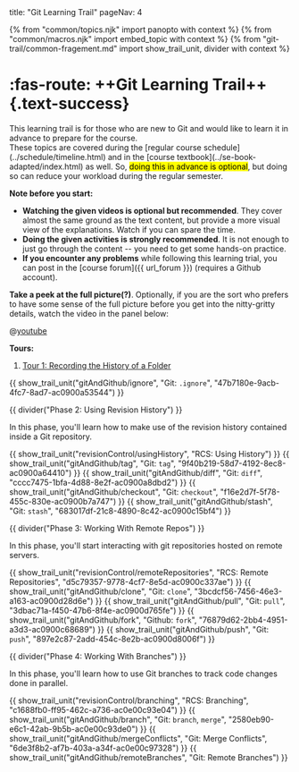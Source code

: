<frontmatter>
title: "Git Learning Trail"
pageNav: 4
</frontmatter>

{% from "common/topics.njk" import  panopto with context %}
{% from "common/macros.njk" import embed_topic with context %}
{% from "git-trail/common-fragement.md" import show_trail_unit, divider with context %}

<div class="website-content" id="main">

# :fas-route: ++Git Learning Trail++{.text-success}

<p class="lead"><md>This learning trail is for those who are new to Git and would like to learn it in advance to prepare for the course.<br>
These topics are covered during the [regular course schedule](../schedule/timeline.html) and in the [course textbook](../se-book-adapted/index.html) as well. So, <mark>doing this in advance is optional</mark>, but doing so can reduce your workload during the regular semester.</md></p>

<box>

**Note before you start:**

* **Watching the given videos is optional but recommended**. They cover almost the same ground as the text content, but provide a more visual view of the explanations. Watch if you can spare the time.
* **Doing the given activities is strongly recommended**. It is not enough to just go through the content -- you need to get some hands-on practice.
* **If you encounter any problems** while following this learning trial, you can post in the [course forum]({{ url_forum }}) (requires a Github account).
</box>

<span class="non-printable">

**Take a peek at the full picture(?)**. Optionally, if you are the sort who prefers to have some sense of the full picture before you get into the nitty-gritty details, watch the video in the panel below:
</span>

<panel header="%%{{ icon_resource }} Git Overview%%" class="non-printable">

@[youtube](v40b3ExbM0c)

</panel><p/>

<box>

**Tours:**

1. [Tour 1: Recording the History of a Folder](tour-recording-folder-history.md)
</box>

{{ show_trail_unit("gitAndGithub/ignore", "Git: `.ignore`", "47b7180e-9acb-4fc7-8ad7-ac0900a53544") }}

{{ divider("Phase 2: Using Revision History") }}

<p class="lead">In this phase, you'll learn how to make use of the revision history contained inside a Git repository.</p>

{{ show_trail_unit("revisionControl/usingHistory", "RCS: Using History") }}
{{ show_trail_unit("gitAndGithub/tag", "Git: `tag`", "9f40b219-58d7-4192-8ec8-ac0900a64410") }}
{{ show_trail_unit("gitAndGithub/diff", "Git: `diff`", "cccc7475-1bfa-4d88-8e2f-ac0900a8dbd2") }}
{{ show_trail_unit("gitAndGithub/checkout", "Git: `checkout`", "f16e2d7f-5f78-455c-830e-ac0900b7a747") }}
{{ show_trail_unit("gitAndGithub/stash", "Git: `stash`", "683017df-21c8-4890-8c42-ac0900c15bf4") }}

{{ divider("Phase 3: Working With Remote Repos") }}

<p class="lead">In this phase, you'll start interacting with git repositories hosted on remote servers.</p>

{{ show_trail_unit("revisionControl/remoteRepositories", "RCS: Remote Repositories", "d5c79357-9778-4cf7-8e5d-ac0900c337ae") }}
{{ show_trail_unit("gitAndGithub/clone", "Git: `clone`", "3bcdcf56-7456-46e3-a163-ac0900d28d6e") }}
{{ show_trail_unit("gitAndGithub/pull", "Git: `pull`", "3dbac71a-f450-47b6-8f4e-ac0900d765fe") }}
{{ show_trail_unit("gitAndGithub/fork", "Github: `fork`", "76879d62-2bb4-4951-a3d3-ac0900c68689") }}
{{ show_trail_unit("gitAndGithub/push", "Git: `push`", "897e2c87-2add-454c-8e2b-ac0900d8006f") }}

{{ divider("Phase 4: Working With Branches") }}

<p class="lead">In this phase, you'll learn how to use Git branches to track code changes done in parallel.</p>

{{ show_trail_unit("revisionControl/branching", "RCS: Branching", "c1688fb0-ff95-462c-a736-ac0e00c93e04") }}
{{ show_trail_unit("gitAndGithub/branch", "Git: `branch`, `merge`", "2580eb90-e6c1-42ab-9b5b-ac0e00c93de0") }}
{{ show_trail_unit("gitAndGithub/mergeConflicts", "Git: Merge Conflicts", "6de3f8b2-af7b-403a-a34f-ac0e00c97328") }}
{{ show_trail_unit("gitAndGithub/remoteBranches", "Git: Remote Branches") }}

</div>
